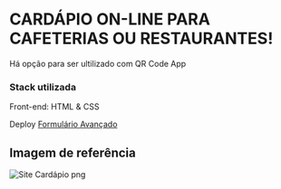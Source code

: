 <h1> CARDÁPIO ON-LINE PARA CAFETERIAS OU RESTAURANTES! </h1>

<p> Há opção para ser ultilizado com QR Code App</p>

<h3>Stack utilizada</h3>

Front-end: HTML & CSS

Deploy <a href="https://app.netlify.com/sites/jade-faun-5a47da/overview" target="_blank">Formulário Avançado</a>

 <h2>Imagem de referência</h2>
 
 ![Site Cardápio png](https://user-images.githubusercontent.com/108701750/185726705-34857747-5eb3-47ec-bc5c-4aea7c4fd485.png)
 
